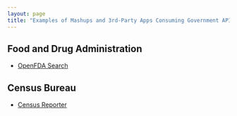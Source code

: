 ```yaml
---
layout: page
title: "Examples of Mashups and 3rd-Party Apps Consuming Government APIs"
---
```


## Food and Drug Administration
* [OpenFDA Search](searchopenfda.socialhealthinsights.com)

## Census Bureau 
* [Census Reporter](http://censusreporter.org/)


